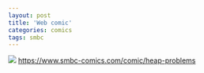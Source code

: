 ```yaml
---
layout: post
title: 'Web comic'
categories: comics
tags: smbc
---
```



[![](https://www.smbc-comics.com/comics/1466434160-20160620.png)](https://www.smbc-comics.com/comic/heap-problems)
<https://www.smbc-comics.com/comic/heap-problems>